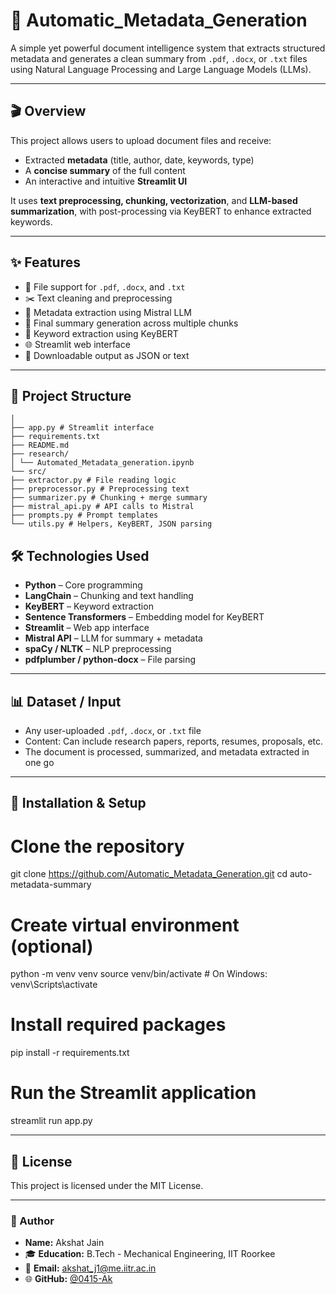 # 📄 Automatic_Metadata_Generation

A simple yet powerful document intelligence system that extracts structured metadata and generates a clean summary from `.pdf`, `.docx`, or `.txt` files using Natural Language Processing and Large Language Models (LLMs).

---

## 🎬 Overview

This project allows users to upload document files and receive:

- Extracted **metadata** (title, author, date, keywords, type)
- A **concise summary** of the full content
- An interactive and intuitive **Streamlit UI**

It uses **text preprocessing, chunking, vectorization**, and **LLM-based summarization**, with post-processing via KeyBERT to enhance extracted keywords.

---

## ✨ Features

- 📂 File support for `.pdf`, `.docx`, and `.txt`
- ✂️ Text cleaning and preprocessing
- 📑 Metadata extraction using Mistral LLM
- 🧠 Final summary generation across multiple chunks
- 🧷 Keyword extraction using KeyBERT
- 🌐 Streamlit web interface
- 💾 Downloadable output as JSON or text

---

## 📁 Project Structure

   ```  automatic-metadata-summary-generation/
│
├── app.py # Streamlit interface
├── requirements.txt
├── README.md
├── research/
│ └── Automated_Metadata_generation.ipynb
└── src/
├── extractor.py # File reading logic
├── preprocessor.py # Preprocessing text
├── summarizer.py # Chunking + merge summary
├── mistral_api.py # API calls to Mistral
├── prompts.py # Prompt templates
└── utils.py # Helpers, KeyBERT, JSON parsing
```

## 🛠️ Technologies Used

- **Python** – Core programming
- **LangChain** – Chunking and text handling
- **KeyBERT** – Keyword extraction
- **Sentence Transformers** – Embedding model for KeyBERT
- **Streamlit** – Web app interface
- **Mistral API** – LLM for summary + metadata
- **spaCy / NLTK** – NLP preprocessing
- **pdfplumber / python-docx** – File parsing

---

## 📊 Dataset / Input

- Any user-uploaded `.pdf`, `.docx`, or `.txt` file
- Content: Can include research papers, reports, resumes, proposals, etc.
- The document is processed, summarized, and metadata extracted in one go

---

## 🚀 Installation & Setup


# Clone the repository
git clone https://github.com/Automatic_Metadata_Generation.git
cd auto-metadata-summary

# Create virtual environment (optional)
python -m venv venv
source venv/bin/activate        # On Windows: venv\Scripts\activate

# Install required packages
pip install -r requirements.txt

# Run the Streamlit application
streamlit run app.py

---

## 📝 License
This project is licensed under the MIT License.

---

### 👤 Author

- **Name:** Akshat Jain  
- 🎓 **Education:** B.Tech - Mechanical Engineering, IIT Roorkee  
- 📧 **Email:** akshat_j1@me.iitr.ac.in  
- 🌐 **GitHub:** [@0415-Ak](https://github.com/0415-Ak)
